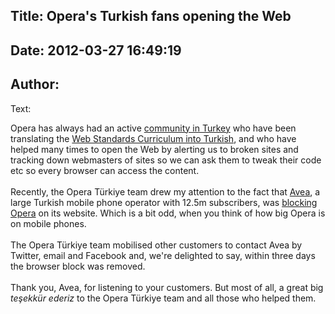 Title: Opera's Turkish fans opening the Web
----
Date: 2012-03-27 16:49:19
----
Author: 
----
Text:

Opera has always had an active <a href="http://www.operaturkiye.net/" target="_blank">community in Turkey</a> who have been translating the <a href="http://www.w3.org/community/webed/wiki/Turkish_international_project" target="_blank">Web Standards Curriculum into Turkish</a>, and who have helped many times to open the Web by alerting us to broken sites and tracking down webmasters of sites so we can ask them to tweak their code etc so every browser can access the content.<br/><br/>Recently, the Opera Türkiye  team drew my attention to the fact that <a href="http://en.wikipedia.org/wiki/Avea" target="_blank">Avea</a>, a large Turkish mobile phone operator with 12.5m subscribers, was <a href="http://translate.google.com/translate?sl=tr&amp;tl=en&amp;js=n&amp;prev=_t&amp;hl=en&amp;ie=UTF-8&amp;layout=2&amp;eotf=1&amp;u=http%3A%2F%2Fwww.operaturkiye.net%2Fopera-avea-online-islemler-menusu-ve-iki-ay" target="_blank">blocking Opera</a> on its website. Which is a bit odd, when you think of how big Opera is on mobile phones.<br/><br/>The Opera Türkiye  team mobilised other customers to contact Avea by Twitter, email and Facebook and, we&#39;re delighted to say, within three days the browser block was removed.<br/><br/>Thank you, Avea, for listening to your customers. But most of all, a great big <i lang="tr">teşekkür ederiz</i> to the Opera Türkiye team and all those who helped them. 
